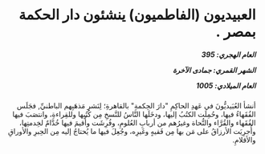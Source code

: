 <h1 dir="rtl">العبيديون (الفاطميون) ينشئون دار الحكمة بمصر .</h1>

<h5 dir="rtl">العام الهجري:  395

الشهر القمري: جمادى الآخرة

العام الميلادي: 1005</h5>

<p dir="rtl">أنشأ العُبَيديُّونَ في عَهدِ الحاكِمِ "دارَ الحِكمةِ" بالقاهرةِ؛ لِنَشرِ مَذهَبِهم الباطنيِّ, فجَلَس الفُقَهاءُ فيها، وحُمِلَت الكتُبُ إليها، ودخَلَها النَّاسُ للنَّسخِ مِن كُتُبِها وللقِراءةِ، وانتصَبَ فيها الفُقَهاء والقُرَّاء والنُّحاة وغيرُهم من أربابِ العُلومِ، وفُرِشَت وأُقيمَ فيها خُدَّامٌ لخِدمتِها، وأُجرِيَت الأرزاقُ على مَن بها مِن فَقيهٍ وغَيرِه، وجُعِلَ فيها ما يُحتاجُ إليه مِن الحِبرِ والأوراقِ والأقلامِ.</p></br>
